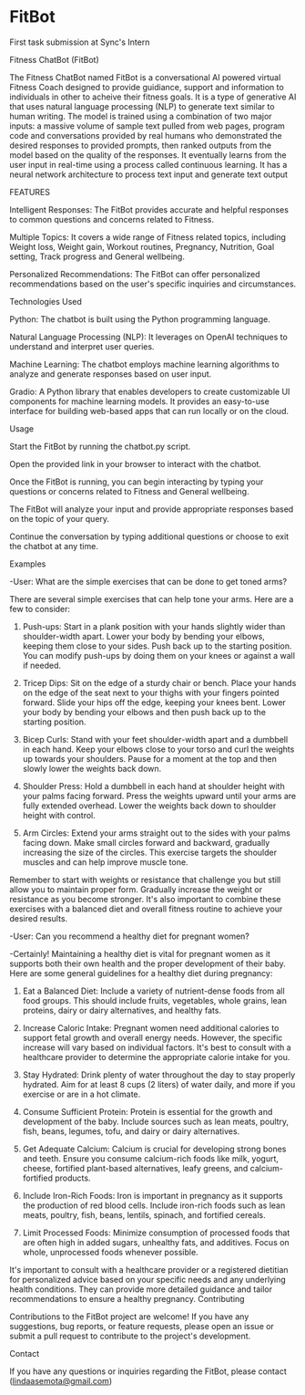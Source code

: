 # FitBot
First task submission at Sync's Intern

Fitness ChatBot (FitBot)

The Fitness ChatBot named FitBot is a conversational AI powered virtual Fitness Coach designed to provide guidiance, support and information to individuals in other to acheive their fitness goals. It is a type of generative AI that uses natural language processing (NLP) to generate text similar to human writing. The model is trained using a combination of two major inputs: a massive volume of sample text pulled from web pages, program code and conversations provided by real humans who demonstrated the desired responses to provided prompts, then ranked outputs from the model based on the quality of the responses.
It eventually learns from the user input in real-time using a process called continuous learning. It has a neural network architecture to process text input and generate text output

FEATURES

Intelligent Responses: The FitBot provides accurate and helpful responses to common questions and concerns related to Fitness.

Multiple Topics: It covers a wide range of Fitness related topics, including Weight loss, Weight gain, Workout routines, Pregnancy, Nutrition, Goal setting, Track progress and General wellbeing.

Personalized Recommendations: The FitBot can offer personalized recommendations based on the user's specific inquiries and circumstances.

Technologies Used

Python: The chatbot is built using the Python programming language.

Natural Language Processing (NLP): It leverages on OpenAI techniques to understand and interpret user queries.

Machine Learning: The chatbot employs machine learning algorithms to analyze and generate responses based on user input.

Gradio: A Python library that enables developers to create customizable UI components for machine learning models. It provides an easy-to-use interface for building web-based apps that can run locally or on the cloud.



Usage

Start the FitBot by running the chatbot.py script.

Open the provided link in your browser to interact with the chatbot.

Once the FitBot is running, you can begin interacting by typing your questions or concerns related to Fitness and General wellbeing.

The FitBot will analyze your input and provide appropriate responses based on the topic of your query.

Continue the conversation by typing additional questions or choose to exit the chatbot at any time.

Examples

-User: What are the simple exercises that can be done to get toned arms?

There are several simple exercises that can help tone your arms. Here are a few to consider:

1. Push-ups: Start in a plank position with your hands slightly wider than shoulder-width apart. Lower your body by bending your elbows, keeping them close to your sides. Push back up to the starting position. You can modify push-ups by doing them on your knees or against a wall if needed.

2. Tricep Dips: Sit on the edge of a sturdy chair or bench. Place your hands on the edge of the seat next to your thighs with your fingers pointed forward. Slide your hips off the edge, keeping your knees bent. Lower your body by bending your elbows and then push back up to the starting position.

3. Bicep Curls: Stand with your feet shoulder-width apart and a dumbbell in each hand. Keep your elbows close to your torso and curl the weights up towards your shoulders. Pause for a moment at the top and then slowly lower the weights back down.

4. Shoulder Press: Hold a dumbbell in each hand at shoulder height with your palms facing forward. Press the weights upward until your arms are fully extended overhead. Lower the weights back down to shoulder height with control.

5. Arm Circles: Extend your arms straight out to the sides with your palms facing down. Make small circles forward and backward, gradually increasing the size of the circles. This exercise targets the shoulder muscles and can help improve muscle tone.

Remember to start with weights or resistance that challenge you but still allow you to maintain proper form. Gradually increase the weight or resistance as you become stronger. It's also important to combine these exercises with a balanced diet and overall fitness routine to achieve your desired results.

-User: Can you recommend a healthy diet for pregnant women?

-Certainly! Maintaining a healthy diet is vital for pregnant women as it supports both their own health and the proper development of their baby. Here are some general guidelines for a healthy diet during pregnancy:

1. Eat a Balanced Diet: Include a variety of nutrient-dense foods from all food groups. This should include fruits, vegetables, whole grains, lean proteins, dairy or dairy alternatives, and healthy fats.

2. Increase Caloric Intake: Pregnant women need additional calories to support fetal growth and overall energy needs. However, the specific increase will vary based on individual factors. It's best to consult with a healthcare provider to determine the appropriate calorie intake for you.

3. Stay Hydrated: Drink plenty of water throughout the day to stay properly hydrated. Aim for at least 8 cups (2 liters) of water daily, and more if you exercise or are in a hot climate.

4. Consume Sufficient Protein: Protein is essential for the growth and development of the baby. Include sources such as lean meats, poultry, fish, beans, legumes, tofu, and dairy or dairy alternatives.

5. Get Adequate Calcium: Calcium is crucial for developing strong bones and teeth. Ensure you consume calcium-rich foods like milk, yogurt, cheese, fortified plant-based alternatives, leafy greens, and calcium-fortified products.

6. Include Iron-Rich Foods: Iron is important in pregnancy as it supports the production of red blood cells. Include iron-rich foods such as lean meats, poultry, fish, beans, lentils, spinach, and fortified cereals.

7. Limit Processed Foods: Minimize consumption of processed foods that are often high in added sugars, unhealthy fats, and additives. Focus on whole, unprocessed foods whenever possible.

It's important to consult with a healthcare provider or a registered dietitian for personalized advice based on your specific needs and any underlying health conditions. They can provide more detailed guidance and tailor recommendations to ensure a healthy pregnancy.
Contributing

Contributions to the FitBot project are welcome! If you have any suggestions, bug reports, or feature requests, please open an issue or submit a pull request to contribute to the project's development.


Contact

If you have any questions or inquiries regarding the FitBot, please contact (lindaasemota@gmail.com)
